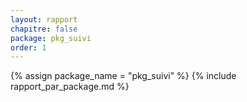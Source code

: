 ```yaml
---
layout: rapport
chapitre: false
package: pkg_suivi
order: 1
---
```


{% assign package_name = "pkg_suivi" %}
{% include rapport_par_package.md %}